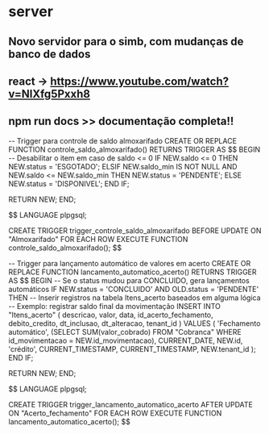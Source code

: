 # server

## Novo servidor para o simb, com mudanças de banco de dados

## react -> https://www.youtube.com/watch?v=NlXfg5Pxxh8

## npm run docs >> documentação completa!!

-- Trigger para controle de saldo almoxarifado
CREATE OR REPLACE FUNCTION controle_saldo_almoxarifado()
RETURNS TRIGGER AS $$
BEGIN
-- Desabilitar o item em caso de saldo <= 0
IF NEW.saldo <= 0 THEN
NEW.status = 'ESGOTADO';
ELSIF NEW.saldo_min IS NOT NULL AND NEW.saldo <= NEW.saldo_min THEN
NEW.status = 'PENDENTE';
ELSE
NEW.status = 'DISPONIVEL';
END IF;

RETURN NEW;
END;

$$
LANGUAGE plpgsql;

CREATE TRIGGER trigger_controle_saldo_almoxarifado
BEFORE UPDATE ON "Almoxarifado"
FOR EACH ROW
EXECUTE FUNCTION controle_saldo_almoxarifado();
$$

-- Trigger para lançamento automático de valores em acerto
CREATE OR REPLACE FUNCTION lancamento_automatico_acerto()
RETURNS TRIGGER AS $$
BEGIN
-- Se o status mudou para CONCLUIDO, gera lançamentos automáticos
IF NEW.status = 'CONCLUIDO' AND OLD.status = 'PENDENTE' THEN
-- Inserir registros na tabela Itens_acerto baseados em alguma lógica
-- Exemplo: registrar saldo final da movimentação
INSERT INTO "Itens_acerto" (
descricao,
valor,
data,
id_acerto_fechamento,
debito_credito,
dt_inclusao,
dt_alteracao,
tenant_id
)
VALUES (
'Fechamento automático',
(SELECT SUM(valor_cobrado) FROM "Cobranca" WHERE id_movimentacao = NEW.id_movimentacao),
CURRENT_DATE,
NEW.id,
'crédito',
CURRENT_TIMESTAMP,
CURRENT_TIMESTAMP,
NEW.tenant_id
);
END IF;

RETURN NEW;
END;

$$
LANGUAGE plpgsql;

CREATE TRIGGER trigger_lancamento_automatico_acerto
AFTER UPDATE ON "Acerto_fechamento"
FOR EACH ROW
EXECUTE FUNCTION lancamento_automatico_acerto();
$$
